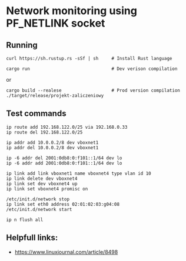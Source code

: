 # Network monitoring using PF_NETLINK socket

## Running
    curl https://sh.rustup.rs -sSf | sh     # Install Rust language

    cargo run                               # Dev verison compilation

or 

    cargo build --realese                   # Prod version compilation
    ./target/release/projekt-zaliczeniowy

## Test commands

    ip route add 192.168.122.0/25 via 192.168.0.33
    ip route del 192.168.122.0/25

    ip addr add 10.0.0.2/8 dev vboxnet1
    ip addr del 10.0.0.2/8 dev vboxnet1

    ip -6 addr del 2001:0db8:0:f101::1/64 dev lo
    ip -6 addr add 2001:0db8:0:f101::1/64 dev lo

    ip link add link vboxnet1 name vboxnet4 type vlan id 10
    ip link delete dev vboxnet4
    ip link set dev vboxnet4 up
    ip link set vboxnet4 promisc on

    /etc/init.d/network stop
    ip link set eth0 address 02:01:02:03:g04:08
    /etc/init.d/network start

    ip n flush all

## Helpfull links:
 - https://www.linuxjournal.com/article/8498